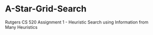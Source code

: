 # A-Star-Grid-Search
Rutgers CS 520 Assignment 1 - Heuristic Search using Information from Many Heuristics
